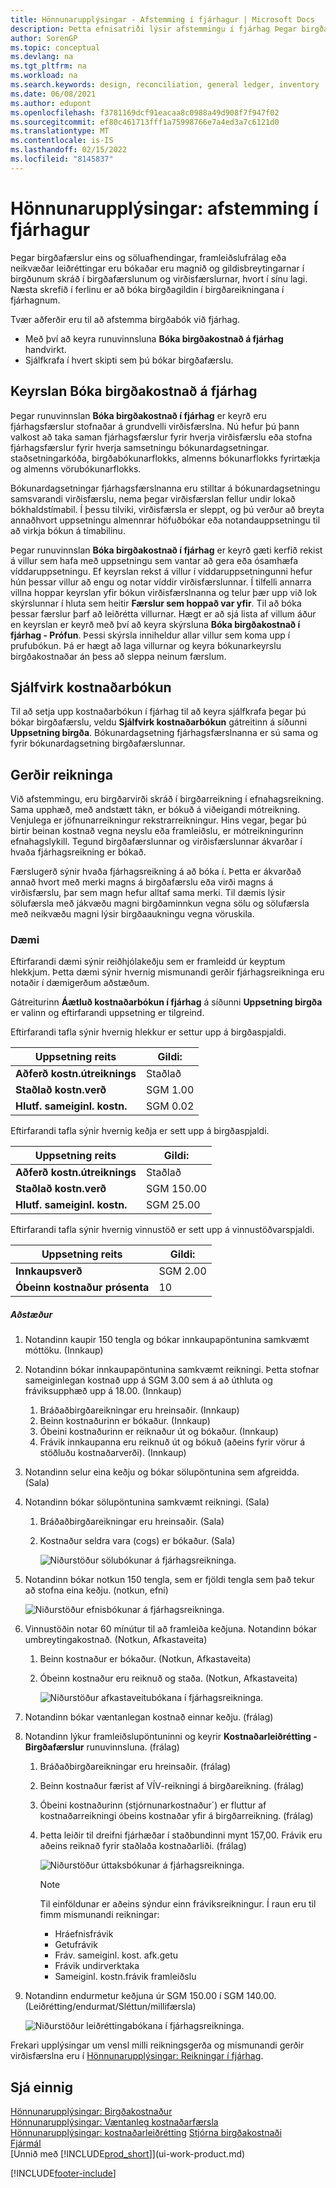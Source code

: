```yaml
---
title: Hönnunarupplýsingar - Afstemming í fjárhagur | Microsoft Docs
description: Þetta efnisatriði lýsir afstemmingu í fjárhag Þegar birgðafærslur eins og söluafhendingar, framleiðslufrálag eða neikvæðar leiðréttingar eru bókaðar.
author: SorenGP
ms.topic: conceptual
ms.devlang: na
ms.tgt_pltfrm: na
ms.workload: na
ms.search.keywords: design, reconciliation, general ledger, inventory
ms.date: 06/08/2021
ms.author: edupont
ms.openlocfilehash: f3781169dcf91eacaa8c0988a49d908f7f947f02
ms.sourcegitcommit: ef80c461713fff1a75998766e7a4ed3a7c6121d0
ms.translationtype: MT
ms.contentlocale: is-IS
ms.lasthandoff: 02/15/2022
ms.locfileid: "8145837"
---
```

# <a name="design-details-reconciliation-with-the-general-ledger"></a>Hönnunarupplýsingar: afstemming í fjárhagur
Þegar birgðafærslur eins og söluafhendingar, framleiðslufrálag eða neikvæðar leiðréttingar eru bókaðar eru magnið og gildisbreytingarnar í birgðunum skráð í birgðafærslunum og virðisfærslurnar, hvort í sínu lagi. Næsta skrefið í ferlinu er að bóka birgðagildin í birgðareikningana í fjárhagnum.  

Tvær aðferðir eru til að afstemma birgðabók við fjárhag.  

* Með því að keyra runuvinnsluna **Bóka birgðakostnað á fjárhag** handvirkt.  
* Sjálfkrafa í hvert skipti sem þú bókar birgðafærslu.  

## <a name="post-inventory-cost-to-gl-batch-job"></a>Keyrslan Bóka birgðakostnað á fjárhag  
Þegar runuvinnslan **Bóka birgðakostnað í fjárhag** er keyrð eru fjárhagsfærslur stofnaðar á grundvelli virðisfærslna. Nú hefur þú þann valkost að taka saman fjárhagsfærslur fyrir hverja virðisfærslu eða stofna fjárhagsfærslur fyrir hverja samsetningu bókunardagsetningar. staðsetningarkóða, birgðabókunarflokks, almenns bókunarflokks fyrirtækja og almenns vörubókunarflokks.  

Bókunardagsetningar fjárhagsfærslnanna eru stilltar á bókunardagsetningu samsvarandi virðisfærslu, nema þegar virðisfærslan fellur undir lokað bókhaldstímabil. Í þessu tilviki, virðisfærsla er sleppt, og þú verður að breyta annaðhvort uppsetningu almennrar höfuðbókar eða notandauppsetningu til að virkja bókun á tímabilinu.  

Þegar runuvinnslan **Bóka birgðakostnað í fjárhag** er keyrð gæti kerfið rekist á villur sem hafa með uppsetningu sem vantar að gera eða ósamhæfa víddaruppsetningu. Ef keyrslan rekst á villur í víddaruppsetningunni hefur hún þessar villur að engu og notar víddir virðisfærslunnar. Í tilfelli annarra villna hoppar keyrslan yfir bókun virðisfærslnanna og telur þær upp við lok skýrslunnar í hluta sem heitir **Færslur sem hoppað var yfir**. Til að bóka þessar færslur þarf að leiðrétta villurnar. Hægt er að sjá lista af villum áður en keyrslan er keyrð með því að keyra skýrsluna **Bóka birgðakostnað í fjárhag - Prófun**. Þessi skýrsla inniheldur allar villur sem koma upp í prufubókun. Þá er hægt að laga villurnar og keyra bókunarkeyrslu birgðakostnaðar án þess að sleppa neinum færslum.  

## <a name="automatic-cost-posting"></a>Sjálfvirk kostnaðarbókun  
Til að setja upp kostnaðarbókun í fjárhag til að keyra sjálfkrafa þegar þú bókar birgðafærslu, veldu **Sjálfvirk kostnaðarbókun** gátreitinn á síðunni **Uppsetning birgða**. Bókunardagsetning fjárhagsfærslnanna er sú sama og fyrir bókunardagsetning birgðafærslunnar.  

## <a name="account-types"></a>Gerðir reikninga  
Við afstemmingu, eru birgðarvirði skráð í birgðarreikning í efnahagsreikning. Sama upphæð, með andstætt tákn, er bókuð á viðeigandi mótreikning. Venjulega er jöfnunarreikningur rekstrarreikningur. Hins vegar, þegar þú birtir beinan kostnað vegna neyslu eða framleiðslu, er mótreikningurinn efnahagslykill. Tegund birgðafærslunnar og virðisfærslunnar ákvarðar í hvaða fjárhagsreikning er bókað.  

Færslugerð sýnir hvaða fjárhagsreikning á að bóka í. Þetta er ákvarðað annað hvort með merki magns á birgðafærslu eða virði magns á virðisfærslu, þar sem magn hefur alltaf sama merki. Til dæmis lýsir sölufærsla með jákvæðu magni birgðaminnkun vegna sölu og sölufærsla með neikvæðu magni lýsir birgðaaukningu vegna vöruskila.  

### <a name="example"></a>Dæmi  
Eftirfarandi dæmi sýnir reiðhjólakeðju sem er framleidd úr keyptum hlekkjum. Þetta dæmi sýnir hvernig mismunandi gerðir fjárhagsreikninga eru notaðir í dæmigerðum aðstæðum.  

Gátreiturinn **Áætluð kostnaðarbókun í fjárhag** á síðunni **Uppsetning birgða** er valinn og eftirfarandi uppsetning er tilgreind.  

Eftirfarandi tafla sýnir hvernig hlekkur er settur upp á birgðaspjaldi.  

|Uppsetning reits|Gildi:|  
|-----------------|-----------|  
|**Aðferð kostn.útreiknings**|Staðlað|  
|**Staðlað kostn.verð**|SGM 1.00|  
|**Hlutf. sameiginl. kostn.**|SGM 0.02|  

Eftirfarandi tafla sýnir hvernig keðja er sett upp á birgðaspjaldi.  

|Uppsetning reits|Gildi:|  
|-----------------|-----------|  
|**Aðferð kostn.útreiknings**|Staðlað|  
|**Staðlað kostn.verð**|SGM 150.00|  
|**Hlutf. sameiginl. kostn.**|SGM 25.00|  

Eftirfarandi tafla sýnir hvernig vinnustöð er sett upp á vinnustöðvarspjaldi.  

|Uppsetning reits|Gildi:|  
|-----------------|-----------|  
|**Innkaupsverð**|SGM 2.00|  
|**Óbeinn kostnaður prósenta**|10|  

##### <a name="scenario"></a>Aðstæður  
1. Notandinn kaupir 150 tengla og bókar innkaupapöntunina samkvæmt móttöku. (Innkaup)  
2. Notandinn bókar innkaupapöntunina samkvæmt reikningi. Þetta stofnar sameiginlegan kostnað upp á SGM 3.00 sem á að úthluta og fráviksupphæð upp á 18.00. (Innkaup)  

    1. Bráðaðbirgðareikningar eru hreinsaðir. (Innkaup)  
    2. Beinn kostnaðurinn er bókaður. (Innkaup)  
    3. Óbeini kostnaðurinn er reiknaður út og bókaður. (Innkaup)  
    4. Frávik innkaupanna eru reiknuð út og bókuð (aðeins fyrir vörur á stöðluðu kostnaðarverði). (Innkaup)  
3. Notandinn selur eina keðju og bókar sölupöntunina sem afgreidda. (Sala)  
4. Notandinn bókar sölupöntunina samkvæmt reikningi. (Sala)  

    1. Bráðaðbirgðareikningar eru hreinsaðir. (Sala)  
    2. Kostnaður seldra vara (cogs) er bókaður. (Sala)  

        ![Niðurstöður sölubókunar á fjárhagsreikninga.](media/design_details_inventory_costing_3_gl_posting_sales.png "Niðurstöður sölubókunar á fjárhagsreikninga")  
5. Notandinn bókar notkun 150 tengla, sem er fjöldi tengla sem það tekur að stofna eina keðju. (notkun, efni)  

    ![Niðurstöður efnisbókunar á fjárhagsreikninga.](media/design_details_inventory_costing_3_gl_posting_material.png "Niðurstöður efnisbókunar á fjárhagsreikninga")  
6. Vinnustöðin notar 60 mínútur til að framleiða keðjuna. Notandinn bókar umbreytingakostnað. (Notkun, Afkastaveita)  

    1. Beinn kostnaður er bókaður. (Notkun, Afkastaveita)  
    2. Óbeinn kostnaður eru reiknuð og staða. (Notkun, Afkastaveita)  

        ![Niðurstöður afkastaveitubókana í fjárhagsreikninga.](media/design_details_inventory_costing_3_gl_posting_capacity.png "Niðurstöður afkastaveitubókana í fjárhagsreikninga")  
7. Notandinn bókar væntanlegan kostnað einnar keðju. (frálag)  
8. Notandinn lýkur framleiðslupöntuninni og keyrir **Kostnaðarleiðrétting - Birgðafærslur** runuvinnsluna. (frálag)  

    1. Bráðaðbirgðareikningar eru hreinsaðir. (frálag)  
    2. Beinn kostnaður færist af VÍV-reikningi á birgðareikning. (frálag)  
    3. Óbeini kostnaðurinn (stjórnunarkostnaður´) er fluttur af kostnaðarreikningi óbeins kostnaðar yfir á birgðarreikning. (frálag)  
    4. Þetta leiðir til dreifni fjárhæðar í staðbundinni mynt 157,00. Frávik eru aðeins reiknað fyrir staðlaða kostnaðarliði. (frálag)  

        ![Niðurstöður úttaksbókunar á fjárhagsreikninga.](media/design_details_inventory_costing_3_gl_posting_output.png "Niðurstöður úttaksbókunar á fjárhagsreikninga")  

        > [!NOTE]  
        >  Til einföldunar er aðeins sýndur einn fráviksreikningur. Í raun eru til fimm mismunandi reikningar:  
        >   
        >  * Hráefnisfrávik  
        >  * Getufrávik  
        >  * Fráv. sameiginl. kost. afk.getu  
        >  * Frávik undirverktaka  
        >  * Sameiginl. kostn.frávik framleiðslu  

9. Notandinn endurmetur keðjuna úr SGM 150.00 í SGM 140.00. (Leiðrétting/endurmat/Sléttun/millifærsla)  

    ![Niðurstöður leiðréttingabókana í fjárhagsreikninga.](media/design_details_inventory_costing_3_gl_posting_adjustment.png "Niðurstöður leiðréttingabókana í fjárhagsreikninga")  

Frekari upplýsingar um vensl milli reikningsgerða og mismunandi gerðir virðisfærslna eru í [Hönnunarupplýsingar: Reikningar í fjárhag](design-details-accounts-in-the-general-ledger.md).  

## <a name="see-also"></a>Sjá einnig  
[Hönnunarupplýsingar: Birgðakostnaður](design-details-inventory-costing.md)   
[Hönnunarupplýsingar: Væntanleg kostnaðarfærsla](design-details-expected-cost-posting.md)   
[Hönnunarupplýsingar: kostnaðarleiðrétting](design-details-cost-adjustment.md)
[Stjórna birgðakostnaði](finance-manage-inventory-costs.md)  
[Fjármál](finance.md)  
[Unnið með [!INCLUDE[prod_short](includes/prod_short.md)]](ui-work-product.md)


[!INCLUDE[footer-include](includes/footer-banner.md)]